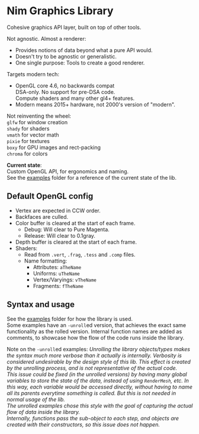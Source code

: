 # Nim Graphics Library
Cohesive graphics API layer, built on top of other tools.  

Not agnostic. Almost a renderer:  
- Provides notions of data beyond what a pure API would.  
- Doesn't try to be agnostic or generalistic.  
- One single purpose: Tools to create a good renderer.  

Targets modern tech:  
- OpenGL core 4.6, no backwards compat  
  DSA-only. No support for pre-DSA code.  
  Compute shaders and many other gl4+ features.  
- Modern means 2015+ hardware, not 2000's version of "modern".  

Not reinventing the wheel:  
`glfw`   for window creation  
`shady`  for shaders  
`vmath`  for vector math  
`pixie`  for textures  
`boxy`   for GPU images and rect-packing  
`chroma` for colors  

**Current state**:  
Custom OpenGL API, for ergonomics and naming.  
See the [examples](./examples) folder for a reference of the current state of the lib.  


## Default OpenGL config
- Vertex are expected in CCW order.  
- Backfaces are culled.  
- Color buffer is cleared at the start of each frame.  
  - Debug:   Will clear to Pure Magenta.  
  - Release: Will clear to 0.1gray.  
- Depth buffer is cleared at the start of each frame.  
- Shaders:
  - Read from `.vert`, `.frag`, `.tess` and `.comp` files.  
  - Name formatting:
    - Attributes:      `aTheName`
    - Uniforms:        `uTheName`
    - Vertex/Varyings: `vTheName`
    - Fragments:       `fTheName`

## Syntax and usage
See the [examples](./examples/) folder for how the library is used.  
Some examples have an `-unroll`ed version, that achieves the exact same functionality as the rolled version. Internal function names are added as comments, to showcase how the flow of the code runs inside the library.  

Note on the `-unroll`ed examples:
_Unrolling the library objects/types makes the syntax much more verbose than it actually is internally. Verbosity is considered undesirable by the design style of this lib. This effect is created by the unrolling process, and is not representative of the actual code._  
_This issue could be fixed (in the unrolled versions) by having many global variables to store the state of the data, instead of using `RenderMesh`, etc. In this way, each variable would be accessed directly, without having to name all its parents everytime something is called. But this is not needed in normal usage of the lib._  
_The unrolled examples chose this style with the goal of capturing the actual flow of data inside the library._  
_Internally, functions pass the sub-object to each step, and objects are created with their constructors, so this issue does not happen._  

